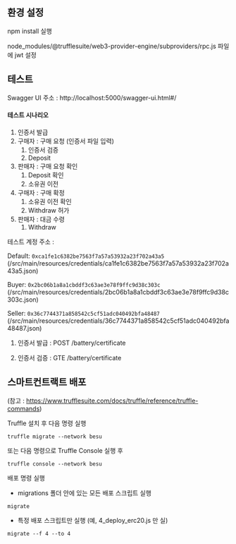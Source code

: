 ## 환경 설정

npm install 실행

node_modules/@trufflesuite/web3-provider-engine/subproviders/rpc.js 파일에 jwt 설정

## 테스트

Swagger UI 주소 :  http://localhost:5000/swagger-ui.html#/

#### 테스트 시나리오

1. 인증서 발급
2. 구매자 : 구매 요청 (인증서 파일 입력)
    1. 인증서 검증
    2. Deposit
3. 판매자 : 구매 요청 확인
    1. Deposit 확인
    2. 소유권 이전
4. 구매자 : 구매 확정
    1. 소유권 이전 확인
    2. Withdraw 허가
5. 판매자 : 대금 수령
    1. Withdraw
    
테스트 계정 주소 :

Default:
`0xca1fe1c6382be7563f7a57a53932a23f702a43a5`
(/src/main/resources/credentials/ca1fe1c6382be7563f7a57a53932a23f702a43a5.json)

Buyer:
`0x2bc06b1a8a1cbddf3c63ae3e78f9ffc9d38c303c`
(/src/main/resources/credentials/2bc06b1a8a1cbddf3c63ae3e78f9ffc9d38c303c.json)

Seller:
`0x36c7744371a858542c5cf51adc040492bfa48487`
(/src/main/resources/credentials/36c7744371a858542c5cf51adc040492bfa48487.json)

1. 인증서 발급 : POST /battery/certificate

2. 인증서 검증 : GTE /battery/certificate

## 스마트컨트랙트 배포

(참고 : https://www.trufflesuite.com/docs/truffle/reference/truffle-commands)

Truffle 설치 후 다음 명령 실행

`truffle migrate --network besu`

또는 다음 명령으로 Truffle Console 실행 후 

`truffle console --network besu `

배포 명령 실행

- migrations 폴더 안에 있는 모든 배포 스크립트 실행

`migrate`

- 특정 배포 스크립트만 실행 (예, 4_deploy_erc20.js 만 실)

`migrate --f 4 --to 4`
